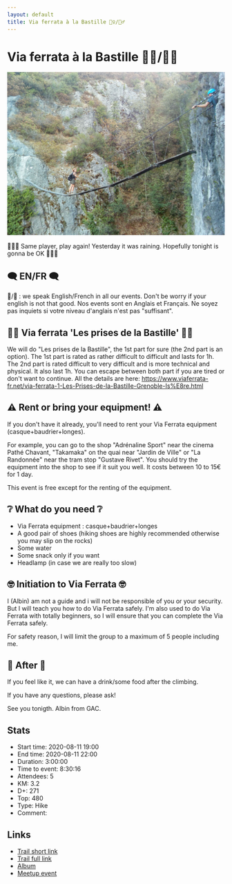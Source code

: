 ```yaml
---
layout: default
title: Via ferrata à la Bastille 🧗‍♀️/🧗‍♂️
---
```


# Via ferrata à la Bastille 🧗‍♀️/🧗‍♂️

![2020-08-11](../img/orig/2020-08-11.jpg)

🎰🎰🎰 Same player, play again! Yesterday it was raining. Hopefully tonight is gonna be OK 🎰🎰🎰

##  🗨️ EN/FR 🗨️ 
🦅/🐓 : we speak English/French in all our events. Don't be worry if your english is not that good. Nos events sont en Anglais et Français. Ne soyez pas inquiets si votre niveau d'anglais n'est pas "suffisant".

## 🧗‍♀️ Via ferrata 'Les prises de la Bastille' 🧗‍♂️
We will do "Les prises de la Bastille", the 1st part for sure (the 2nd part is an option).
The 1st part is rated as rather difficult to difficult and lasts for 1h. The 2nd part is rated difficult to very difficult and is more technical and physical. It also last 1h. You can escape between both part if you are tired or don't want to continue.
All the details are here: https://www.viaferrata-fr.net/via-ferrata-1-Les-Prises-de-la-Bastille-Grenoble-Is%E8re.html

##  ⚠️ Rent or bring your equipment! ⚠️ 
If you don't have it already, you'll need to rent your Via Ferrata equipment (casque+baudrier+longes).

For example, you can go to the shop "Adrénaline Sport" near the cinema Pathé Chavant, "Takamaka" on the quai near "Jardin de Ville" or "La Randonnée" near the tram stop "Gustave Rivet". You should try the equipment into the shop to see if it suit you well. It costs between 10 to 15€ for 1 day.

This event is free except for the renting of the equipment.

##  ❔ What do you need ❔ 
- Via Ferrata equipment : casque+baudrier+longes
- A good pair of shoes (hiking shoes are highly recommended otherwise you may slip on the rocks)
- Some water
- Some snack only if you want
- Headlamp (in case we are really too slow)

##  🤓 Initiation to Via Ferrata 🤓 

I (Albin) am not a guide and i will not be responsible of you or your security. But I will teach you how to do Via Ferrata safely. I'm also used to do Via Ferrata with totally beginners, so I will ensure that you can complete the Via Ferrata safely.

For safety reason, I will limit the group to a maximum of 5 people including me.

##  🍔 After 🍔 

If you feel like it, we can have a drink/some food after the climbing.

If you have any questions, please ask!

See you tonigth. Albin from GAC.

## Stats

- Start time: 2020-08-11 19:00
- End time: 2020-08-11 22:00
- Duration: 3:00:00
- Time to event: 8:30:16
- Attendees: 5
- KM: 3.2
- D+: 271
- Top: 480
- Type: Hike
- Comment: 

## Links

- [Trail short link](https://s.42l.fr/yg729ANy)
- [Trail full link]()
- [Album](https://binnette.github.io/GacImg2020/2020-08-11-Via-ferrata-a-la-Bastille-🧗‍♀️_🧗‍♂️.html)
- [Meetup event](https://www.meetup.com/grenoble-adventure-club-english-french/events/272501616/)
